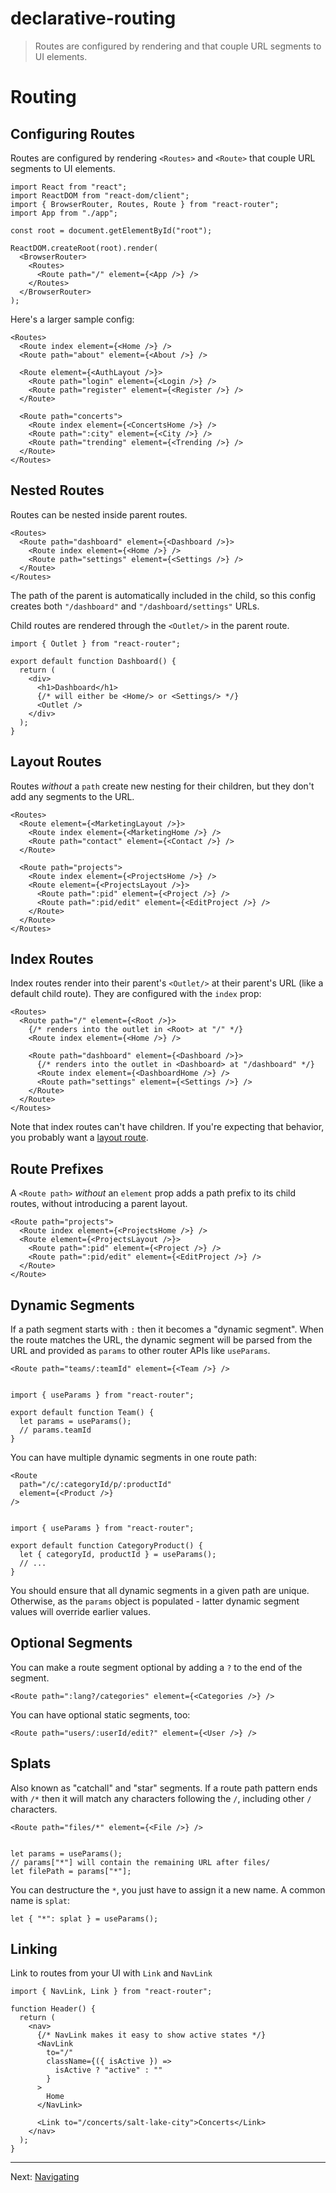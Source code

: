 # declarative-routing

> Routes are configured by rendering <Routes> and <Route> that couple URL segments to UI elements.

# Routing

## Configuring Routes

Routes are configured by rendering `<Routes>` and `<Route>` that couple URL segments to UI elements.

    import React from "react";
    import ReactDOM from "react-dom/client";
    import { BrowserRouter, Routes, Route } from "react-router";
    import App from "./app";

    const root = document.getElementById("root");

    ReactDOM.createRoot(root).render(
      <BrowserRouter>
        <Routes>
          <Route path="/" element={<App />} />
        </Routes>
      </BrowserRouter>
    );

Here's a larger sample config:

    <Routes>
      <Route index element={<Home />} />
      <Route path="about" element={<About />} />

      <Route element={<AuthLayout />}>
        <Route path="login" element={<Login />} />
        <Route path="register" element={<Register />} />
      </Route>

      <Route path="concerts">
        <Route index element={<ConcertsHome />} />
        <Route path=":city" element={<City />} />
        <Route path="trending" element={<Trending />} />
      </Route>
    </Routes>

## Nested Routes

Routes can be nested inside parent routes.

    <Routes>
      <Route path="dashboard" element={<Dashboard />}>
        <Route index element={<Home />} />
        <Route path="settings" element={<Settings />} />
      </Route>
    </Routes>

The path of the parent is automatically included in the child, so this config creates both `"/dashboard"` and `"/dashboard/settings"` URLs.

Child routes are rendered through the `<Outlet/>` in the parent route.

    import { Outlet } from "react-router";

    export default function Dashboard() {
      return (
        <div>
          <h1>Dashboard</h1>
          {/* will either be <Home/> or <Settings/> */}
          <Outlet />
        </div>
      );
    }

## Layout Routes

Routes _without_ a `path` create new nesting for their children, but they don't add any segments to the URL.

    <Routes>
      <Route element={<MarketingLayout />}>
        <Route index element={<MarketingHome />} />
        <Route path="contact" element={<Contact />} />
      </Route>

      <Route path="projects">
        <Route index element={<ProjectsHome />} />
        <Route element={<ProjectsLayout />}>
          <Route path=":pid" element={<Project />} />
          <Route path=":pid/edit" element={<EditProject />} />
        </Route>
      </Route>
    </Routes>

## Index Routes

Index routes render into their parent's `<Outlet/>` at their parent's URL (like a default child route). They are configured with the `index` prop:

    <Routes>
      <Route path="/" element={<Root />}>
        {/* renders into the outlet in <Root> at "/" */}
        <Route index element={<Home />} />

        <Route path="dashboard" element={<Dashboard />}>
          {/* renders into the outlet in <Dashboard> at "/dashboard" */}
          <Route index element={<DashboardHome />} />
          <Route path="settings" element={<Settings />} />
        </Route>
      </Route>
    </Routes>

Note that index routes can't have children. If you're expecting that behavior, you probably want a [layout route](#layout-routes).

## Route Prefixes

A `<Route path>` _without_ an `element` prop adds a path prefix to its child routes, without introducing a parent layout.

    <Route path="projects">
      <Route index element={<ProjectsHome />} />
      <Route element={<ProjectsLayout />}>
        <Route path=":pid" element={<Project />} />
        <Route path=":pid/edit" element={<EditProject />} />
      </Route>
    </Route>

## Dynamic Segments

If a path segment starts with `:` then it becomes a "dynamic segment". When the route matches the URL, the dynamic segment will be parsed from the URL and provided as `params` to other router APIs like `useParams`.

    <Route path="teams/:teamId" element={<Team />} />


    import { useParams } from "react-router";

    export default function Team() {
      let params = useParams();
      // params.teamId
    }

You can have multiple dynamic segments in one route path:

    <Route
      path="/c/:categoryId/p/:productId"
      element={<Product />}
    />


    import { useParams } from "react-router";

    export default function CategoryProduct() {
      let { categoryId, productId } = useParams();
      // ...
    }

You should ensure that all dynamic segments in a given path are unique. Otherwise, as the `params` object is populated - latter dynamic segment values will override earlier values.

## Optional Segments

You can make a route segment optional by adding a `?` to the end of the segment.

    <Route path=":lang?/categories" element={<Categories />} />

You can have optional static segments, too:

    <Route path="users/:userId/edit?" element={<User />} />

## Splats

Also known as "catchall" and "star" segments. If a route path pattern ends with `/*` then it will match any characters following the `/`, including other `/` characters.

    <Route path="files/*" element={<File />} />


    let params = useParams();
    // params["*"] will contain the remaining URL after files/
    let filePath = params["*"];

You can destructure the `*`, you just have to assign it a new name. A common name is `splat`:

    let { "*": splat } = useParams();

## Linking

Link to routes from your UI with `Link` and `NavLink`

    import { NavLink, Link } from "react-router";

    function Header() {
      return (
        <nav>
          {/* NavLink makes it easy to show active states */}
          <NavLink
            to="/"
            className={({ isActive }) =>
              isActive ? "active" : ""
            }
          >
            Home
          </NavLink>

          <Link to="/concerts/salt-lake-city">Concerts</Link>
        </nav>
      );
    }

---

Next: [Navigating](./navigating)
